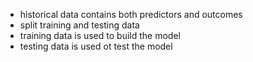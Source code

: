 * historical data contains both predictors and outcomes
* split training and testing data
* training data is used to build the model
* testing data is used ot test the model
